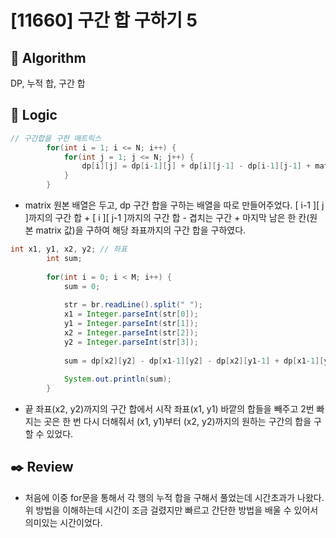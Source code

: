 # [11660] 구간 합 구하기 5

## :pushpin: **Algorithm**

DP, 누적 합, 구간 합 

## :round_pushpin: **Logic**

```java
// 구간합을 구한 매트릭스 
		for(int i = 1; i <= N; i++) {
			for(int j = 1; j <= N; j++) {
				dp[i][j] = dp[i-1][j] + dp[i][j-1] - dp[i-1][j-1] + matrix[i][j];
			}
		}
```
- matrix 원본 배열은 두고, dp 구간 합을 구하는 배열을 따로 만들어주었다. [ i-1 ][ j ]까지의 구간 합 + [ i ][ j-1 ]까지의 구간 합 - 겹치는 구간 + 마지막 남은 한 칸(원본 matrix 값)을 구하여 해당 좌표까지의 구간 합을 구하였다.

```java
int x1, y1, x2, y2; // 좌표 
		int sum;
		
		for(int i = 0; i < M; i++) {
			sum = 0;
			
			str = br.readLine().split(" ");
			x1 = Integer.parseInt(str[0]);
			y1 = Integer.parseInt(str[1]);
			x2 = Integer.parseInt(str[2]);
			y2 = Integer.parseInt(str[3]);
			
			sum = dp[x2][y2] - dp[x1-1][y2] - dp[x2][y1-1] + dp[x1-1][y1-1];
			
			System.out.println(sum);
		}
```
- 끝 좌표(x2, y2)까지의 구간 합에서 시작 좌표(x1, y1) 바깥의 합들을 빼주고 2번 빠지는 곳은 한 번 다시 더해줘서 (x1, y1)부터 (x2, y2)까지의 원하는 구간의 합을 구할 수 있었다. 

## :black_nib: **Review**
-  처음에 이중 for문을 통해서 각 행의 누적 합을 구해서 풀었는데 시간초과가 나왔다. 위 방법을 이해하는데 시간이 조금 걸렸지만 빠르고 간단한 방법을 배울 수 있어서 의미있는 시간이었다. 
